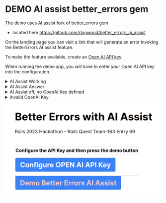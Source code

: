 # DEMO AI assist better_errors gem 

The demo uses [AI assist fork](https://github.com/rlogwood/better_errors_ai_assist) of better_errors gem

- located here https://github.com/rlogwood/better_errors_ai_assist

On the landing page you can visit a link that will generate an error invoking the BetterErrors AI assist feature.

To make the feature available, create an [Open AI API key](https://platform.openai.com/account/api-keys).

When running the demo app, you will have to enter your Open AI API key into the configuration.

<details>
<summary>AI Assist Working</summary>

![AI Assist Working](images/AiAssistWorking.png)
</details>

<details>
<summary>AI Assist Answer</summary>

![AI Assist Answer](images/AiAssistAnswer.png)
</details>

<details>
<summary>AI Assist off, no OpenAI Key defined</summary>
 
![AI Assist Off, no Key](images/NoOpenApiKey.png)
</details>

<details>
<summary>Invalid OpenAI Key</summary>

![Invalid OpenAI](images/InvalidOpenApiKey.png)
</details>


![Demo App Splash Page](images/DemoAppSplashPage.png)

